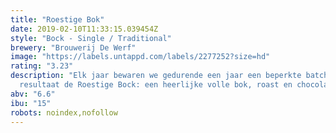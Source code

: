 ```yaml
---
title: "Roestige Bok"
date: 2019-02-10T11:33:15.039454Z
style: "Bock - Single / Traditional"
brewery: "Brouwerij De Werf"
image: "https://labels.untappd.com/labels/2277252?size=hd"
rating: "3.23"
description: "Elk jaar bewaren we gedurende een jaar een beperkte batch van onze Bock, we laten em doorroesten met als   resultaat de Roestige Bock: een heerlijke volle bok, roast en chocolade tinten en droge smaak. Proost! Beschikbaar zolang de voorraad strekt."
abv: "6.6"
ibu: "15"
robots: noindex,nofollow
---
```

